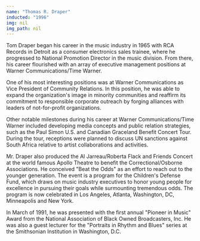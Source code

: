 ```yaml
---
name: "Thomas R. Draper"
inducted: "1996"
img: nil
img_path: nil
---
```


Tom Draper began his career in the music industry in 1965 with RCA Records in Detroit as a consumer electronics sales trainee, where he progressed to National Promotion Director in the music division. From there, his career flourished with an array of executive management positions at Warner Communications/Time Warner.

One of his most interesting positions was at Warner Communications as Vice President of Community Relations. In this position, he was able to expand the organization's image in minority communities and reaffirm its commitment to responsible corporate outreach by forging alliances with leaders of not-for-profit organizations.

Other notable milestones during his career at Warner Communications/Time Warner included developing media concepts and public relation strategies, such as the Paul Simon U.S. and Canadian Graceland Benefit Concert Tour. During the tour, receptions were planned to discuss UN sanctions against South Africa relative to artist collaborations and activities.  

Mr. Draper also produced the Al Jarreau/Roberta Flack and Friends Concert at the world famous Apollo Theatre to benefit the Correctional/Osborne Associations. He conceived "Beat the Odds" as an effort to reach out to the younger generation. The event is a program for the Children's Defense Fund, which draws on music industry executives to honor young people for excellence in pursuing their goals while surmounting tremendous odds. The program is now celebrated in Los Angeles, Atlanta, Washington, DC, Minneapolis and New York. 

In March of 1991, he was presented with the first annual "Pioneer in Music" Award from the National Association of Black Owned Broadcasters, Inc. He was also a guest lecturer for the "Portraits in Rhythm and Blues" series at the Smithsonian Institution in Washington, D.C.

